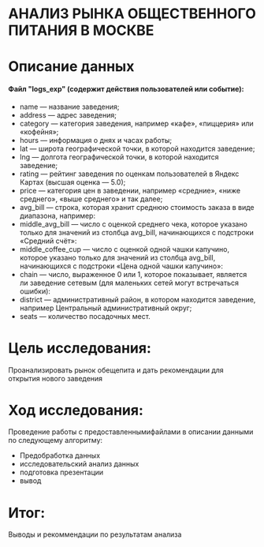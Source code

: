 # АНАЛИЗ РЫНКА ОБЩЕСТВЕННОГО ПИТАНИЯ В МОСКВЕ

# Описание данных

#### Файл "logs_exp" (содержит действия пользователей или событие):
 - name — название заведения;
 - address — адрес заведения;
 - category — категория заведения, например «кафе», «пиццерия» или «кофейня»;
 - hours — информация о днях и часах работы;
 - lat — широта географической точки, в которой находится заведение;
 - lng — долгота географической точки, в которой находится заведение;
 - rating — рейтинг заведения по оценкам пользователей в Яндекс Картах (высшая оценка — 5.0);
 - price — категория цен в заведении, например «средние», «ниже среднего», «выше среднего» и так далее;
 - avg_bill — строка, которая хранит среднюю стоимость заказа в виде диапазона, например:
 - middle_avg_bill — число с оценкой среднего чека, которое указано только для значений из столбца avg_bill, начинающихся с подстроки «Средний счёт»:
 - middle_coffee_cup — число с оценкой одной чашки капучино, которое указано только для значений из столбца avg_bill, начинающихся с подстроки «Цена одной чашки капучино»:
 - chain — число, выраженное 0 или 1, которое показывает, является ли заведение сетевым (для маленьких сетей могут встречаться ошибки):
 - district — административный район, в котором находится заведение, например Центральный административный округ;
 - seats — количество посадочных мест.

# Цель исследования:
Проанализировать рынок обещепита и дать рекомендации для открытия нового заведения

# Ход исследования:

Проведение работы с предоставленнымифайлами в описании данными по следующему алгоритму:
 - Предобработка данных
 - исследовательский анализ данных
 - подготовка презентации
 - вывод
 
# Итог:
 Выводы и рекоммендации по результатам анализа
